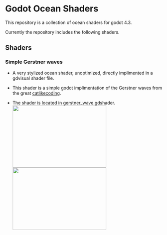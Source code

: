 # Godot Ocean Shaders

This repository is a collection of ocean shaders for godot 4.3.

Currently the repository includes the following shaders.

## Shaders

### Simple Gerstner waves 
* A very stylized ocean shader, unoptimized, directly implimented in a gdvisual shader file.
* This shader is a simple godot implimentation of the Gerstner waves from the great [catlikecoding](https://catlikecoding.com/unity/tutorials/flow/waves/).

* The shader is located in gerstner_wave.gdshader.
<img src="https://github.com/user-attachments/assets/049ffac4-ce0c-4cbe-a574-7823a6304130" width="300" height="200" /> <img src="https://github.com/user-attachments/assets/248fbf60-8769-4596-ae1c-00a328cdbd9e" width="300" height="200" />
